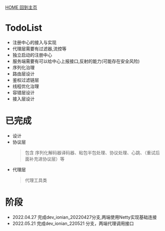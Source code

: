 [ HOME 回到主页 ](README.md)

# TodoList

- 注册中心的接入与实现
- 代理层需要有过滤器,流控等
- 独立启动的注册中心
- 服务端需要有可以给中心上报接口,反射的能力(可能存在安全风险)
- 序列化治理
- 路由层设计
- 鉴权过滤链层
- 线程优化治理
- 容错层设计
- 接入层设计

# 已完成

- 设计
- 协议层
  > 包含 序列化解码器译码器、粘包半包处理、协议处理、心跳、（重试后面补充进协议层）等
- 代理层
  > 代理工具类

# 阶段

- 2022.04.27 完成dev_ionian_20220427分支,两端使用Netty实现基础连接
- 2022.05.21 完成dev_ionian_220521 分支，两端代理调用接口